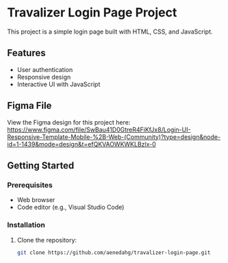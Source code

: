 # Travalizer Login Page Project

This project is a simple login page built with HTML, CSS, and JavaScript.

## Features

- User authentication
- Responsive design
- Interactive UI with JavaScript

## Figma File
View the Figma design for this project here: 
https://www.figma.com/file/SwBau41D0GtreR4FiKfJx8/Login-UI-Responsive-Template-Mobile-%2B-Web-(Community)?type=design&node-id=1-1439&mode=design&t=efQKVAOWKWKLBzlx-0

## Getting Started

### Prerequisites

- Web browser
- Code editor (e.g., Visual Studio Code)

### Installation

1. Clone the repository:

   ```bash
   git clone https://github.com/aenedahg/travalizer-login-page.git
